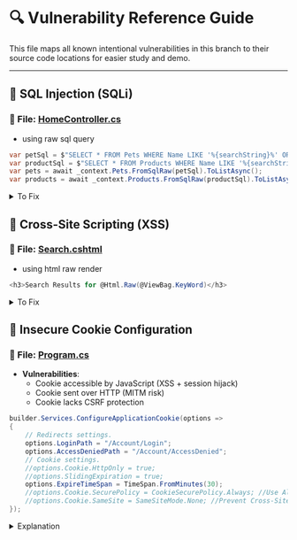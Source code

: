# 🔍 Vulnerability Reference Guide

This file maps all known intentional vulnerabilities in this branch to their source code locations for easier study and demo.

---

## 🐞 SQL Injection (SQLi)
### 📂 File: [HomeController.cs](PetIslandWeb/Controllers/HomeController.cs)
- using raw sql query

```csharp
var petSql = $"SELECT * FROM Pets WHERE Name LIKE '%{searchString}%' OR Description LIKE '%{searchString}%'";
var productSql = $"SELECT * FROM Products WHERE Name LIKE '%{searchString}%' OR Description LIKE '%{searchString}%'";
var pets = await _context.Pets.FromSqlRaw(petSql).ToListAsync();
var products = await _context.Products.FromSqlRaw(productSql).ToListAsync();
```
<details>
<summary> To Fix </summary>

- using LINQ

```csharp
var pets = await _context.Pets
    .Where(p => EF.Functions.Like(p.Name, $"%{searchString}%") || EF.Functions.Like(p.Description, $"%{searchString}%"))
    .ToListAsync();
var products = await _context.Products
    .Where(p => EF.Functions.Like(p.Name, $"%{searchString}%") || EF.Functions.Like(p.Description, $"%{searchString}%"))
    .ToListAsync();
```

</details>


## 🐞 Cross-Site Scripting (XSS)
### 📂 File: [Search.cshtml](PetIslandWeb/Views/Home/Search.cshtml)
- using html raw render

```csharp
<h3>Search Results for @Html.Raw(@ViewBag.KeyWord)</h3>
```
<details>
<summary> To Fix </summary>

- avoid ``Html.Raw()``

```cshtml
<h3>Search Results for @ViewBag.KeyWord</h3>
```

</details>

## 🐞 Insecure Cookie Configuration
### 📂 File: [Program.cs](PetIslandWeb/Program.cs)
- **Vulnerabilities**:
  - Cookie accessible by JavaScript (XSS + session hijack)
  - Cookie sent over HTTP (MITM risk)
  - Cookie lacks CSRF protection

```csharp
builder.Services.ConfigureApplicationCookie(options =>
{
    // Redirects settings.
    options.LoginPath = "/Account/Login";
    options.AccessDeniedPath = "/Account/AccessDenied";
    // Cookie settings.
    //options.Cookie.HttpOnly = true;
    //options.SlidingExpiration = true;
    options.ExpireTimeSpan = TimeSpan.FromMinutes(30);
    //options.Cookie.SecurePolicy = CookieSecurePolicy.Always; //Use Always for HTTPS | None for dev mode
    //options.Cookie.SameSite = SameSiteMode.None; //Prevent Cross-Site Request Forgery (CSRF)
});
```

<details>
<summary> Explanation </summary>

By disabling important cookie flags (`HttpOnly`, `Secure`, `SameSite`), this config allows an attacker to:
- Steal cookies via XSS
- Capture cookies over unencrypted traffic
- Exploit CSRF via cross-site form submissions

</details>